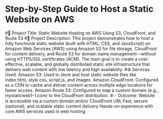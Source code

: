  # Step-by-Step Guide to Host a Static Website on AWS
#📄 Project Title:
Static Website Hosting on AWS Using S3, CloudFront, and Route 53
#📝 Project Description:
This project demonstrates how to host a fully functional static website (built with HTML, CSS, and JavaScript) on Amazon Web Services (AWS) using Amazon S3 for file storage, CloudFront for content delivery, and Route 53 for domain name management—without using HTTPS/SSL certificates (ACM).
The main goal is to create a cost-effective, scalable, and globally distributed static site infrastructure that delivers web content with low latency and high availability.
#⚙️ Services Used:
Amazon S3: Used to store and host static website files like index.html, style.css, script.js, and images.
Amazon CloudFront: Configured as a CDN to cache and deliver content across multiple edge locations for faster access.
Amazon Route 53: Configured to map a custom domain (e.g., mystaticweb1-1.com) to the CloudFront distribution.
#✅ Outcome:
Website is accessible via a custom domain and/or CloudFront URL
Fast, secure (optional), and scalable static content delivery
Hands-on experience with core AWS services used in web hosting
